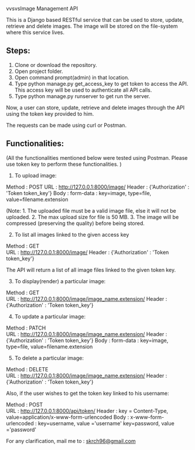 vvsvsImage Management API

This is a Django based RESTful service that can be used to store, update, retrieve and delete images. The image will be stored on the file-system where this service lives.

Steps:
-----

1. Clone or download the repository.
2. Open project folder.
3. Open command prompt(admin) in that location.
4. Type python manage.py get_access_key to get token to access the API. This access key will be used to authenticate all API calls.
5. Type python manage.py runserver to get run the server.

Now, a user can store, update, retrieve and delete images through the API using the token key provided to him.

The requests can be made using curl or Postman.

Functionalities:
---------------
(All the functionalities mentioned below were tested using Postman. Please use token key to perform these functionalities. )

1. To upload image:

Method : POST
URL : http://127.0.0.1:8000/image/
Header : {'Authorization' : 'Token token_key'}
Body : form-data : key=image, type=file, value=filename.extension

(Note: 
	1. The uploaded file must be a valid image file, else it will not be uploaded.
	2. The max upload size for file is 50 MB.
	3. The image will be compressed (preserving the quality) before being stored.
	
2. To list all images linked to the given access key

Method : GET 	
URL :  http://127.0.0.1:8000/image/
Header : {'Authorization' : 'Token token_key'}

The API will return a list of all image files linked to the given token key.

3. To display(render) a particular image:

Method : GET 	
URL :  http://127.0.0.1:8000/image/image_name.extension/
Header : {'Authorization' : 'Token token_key'}

4. To update a particular image:

Method : PATCH 	
URL :  http://127.0.0.1:8000/image/image_name.extension/
Header : {'Authorization' : 'Token token_key'}
Body : form-data : key=image, type=file, value=filename.extension		

5. To delete a particular image:

Method : DELETE 	
URL :  http://127.0.0.1:8000/image/image_name.extension/
Header : {'Authorization' : 'Token token_key'}

Also, if the user wishes to get the token key linked to his username:

Method : POST 	
URL :  http://127.0.0.1:8000/api/token/
Header : key = Content-Type, value=application/x-www-form-urlencoded
Body : x-www-form-urlencoded : 
key=username, value ='username'
key=password, value ='password'
	
For any clarification, mail me to : skrch96@gmail.com

